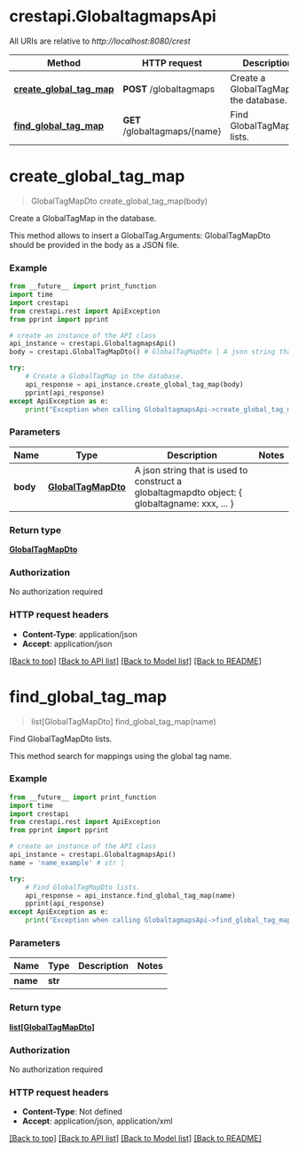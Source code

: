 # crestapi.GlobaltagmapsApi

All URIs are relative to *http://localhost:8080/crest*

Method | HTTP request | Description
------------- | ------------- | -------------
[**create_global_tag_map**](GlobaltagmapsApi.md#create_global_tag_map) | **POST** /globaltagmaps | Create a GlobalTagMap in the database.
[**find_global_tag_map**](GlobaltagmapsApi.md#find_global_tag_map) | **GET** /globaltagmaps/{name} | Find GlobalTagMapDto lists.


# **create_global_tag_map**
> GlobalTagMapDto create_global_tag_map(body)

Create a GlobalTagMap in the database.

This method allows to insert a GlobalTag.Arguments: GlobalTagMapDto should be provided in the body as a JSON file.

### Example
```python
from __future__ import print_function
import time
import crestapi
from crestapi.rest import ApiException
from pprint import pprint

# create an instance of the API class
api_instance = crestapi.GlobaltagmapsApi()
body = crestapi.GlobalTagMapDto() # GlobalTagMapDto | A json string that is used to construct a globaltagmapdto object: { globaltagname: xxx, ... }

try:
    # Create a GlobalTagMap in the database.
    api_response = api_instance.create_global_tag_map(body)
    pprint(api_response)
except ApiException as e:
    print("Exception when calling GlobaltagmapsApi->create_global_tag_map: %s\n" % e)
```

### Parameters

Name | Type | Description  | Notes
------------- | ------------- | ------------- | -------------
 **body** | [**GlobalTagMapDto**](GlobalTagMapDto.md)| A json string that is used to construct a globaltagmapdto object: { globaltagname: xxx, ... } | 

### Return type

[**GlobalTagMapDto**](GlobalTagMapDto.md)

### Authorization

No authorization required

### HTTP request headers

 - **Content-Type**: application/json
 - **Accept**: application/json

[[Back to top]](#) [[Back to API list]](../README.md#documentation-for-api-endpoints) [[Back to Model list]](../README.md#documentation-for-models) [[Back to README]](../README.md)

# **find_global_tag_map**
> list[GlobalTagMapDto] find_global_tag_map(name)

Find GlobalTagMapDto lists.

This method search for mappings using the global tag name.

### Example
```python
from __future__ import print_function
import time
import crestapi
from crestapi.rest import ApiException
from pprint import pprint

# create an instance of the API class
api_instance = crestapi.GlobaltagmapsApi()
name = 'name_example' # str | 

try:
    # Find GlobalTagMapDto lists.
    api_response = api_instance.find_global_tag_map(name)
    pprint(api_response)
except ApiException as e:
    print("Exception when calling GlobaltagmapsApi->find_global_tag_map: %s\n" % e)
```

### Parameters

Name | Type | Description  | Notes
------------- | ------------- | ------------- | -------------
 **name** | **str**|  | 

### Return type

[**list[GlobalTagMapDto]**](GlobalTagMapDto.md)

### Authorization

No authorization required

### HTTP request headers

 - **Content-Type**: Not defined
 - **Accept**: application/json, application/xml

[[Back to top]](#) [[Back to API list]](../README.md#documentation-for-api-endpoints) [[Back to Model list]](../README.md#documentation-for-models) [[Back to README]](../README.md)

